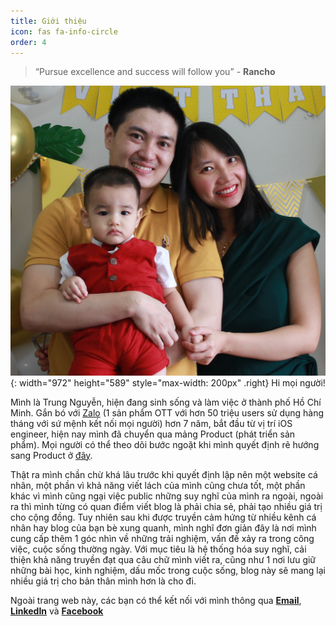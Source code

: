 ```yaml
---
title: Giới thiệu
icon: fas fa-info-circle
order: 4
---
```



> “Pursue excellence and success will follow you” - **Rancho**

![Desktop View](/assets/img/family.JPG){: width="972" height="589" style="max-width: 200px" .right}
Hi mọi người!

Mình là Trung Nguyễn, hiện đang sinh sống và làm việc ở thành phố Hồ Chí Minh. Gắn bó với [Zalo](https://zalo.careers/) (1 sản phẩm OTT với hơn 50 triệu users sử dụng hàng tháng với sứ mệnh kết nối mọi người) hơn 7 năm, bắt đầu từ vị trí iOS engineer, hiện nay mình đã chuyển qua mảng Product (phát triển sản phẩm). Mọi người có thể theo dõi bước ngoặt khi mình quyết định rẽ hướng sang Product ở [đây](https://trungnv2.me/posts/chuyen-huong-sang-product/).

Thật ra mình chần chừ khá lâu trước khi quyết định lập nên một website cá nhân, một phần vì khả năng viết lách của mình cũng chưa tốt, một phần khác vì mình cũng ngại việc public những suy nghĩ của mình ra ngoài, ngoài ra thì mình từng có quan điểm viết blog là phải chia sẻ, phải tạo nhiều giá trị cho cộng đồng. Tuy nhiên sau khi được truyền cảm hứng từ nhiều kênh cá nhân hay blog của bạn bè xung quanh, mình nghĩ đơn giản đây là nơi mình cung cấp thêm 1 góc nhìn về những trải nghiệm, vấn đề xảy ra trong công việc, cuộc sống thường ngày. Với mục tiêu là hệ thống hóa suy nghĩ, cải thiện khả năng truyền đạt qua câu chữ mình viết ra, cũng như 1 nơi lưu giữ những bài học, kinh nghiệm, dấu mốc trong cuộc sống, blog này sẽ mang lại nhiều giá trị cho bản thân mình hơn là cho đi.

Ngoài trang web này, các bạn có thể kết nối với mình thông qua [**Email**](mailto:nvtrung177@gmail.com), [**LinkedIn**](https://www.linkedin.com/in/trungnv2/) và [**Facebook**](https://www.facebook.com/legendstar177/)